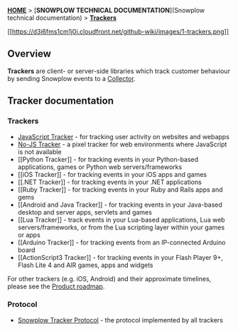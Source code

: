 [**HOME**](Home) > [**SNOWPLOW TECHNICAL DOCUMENTATION**](Snowplow technical documentation) > [**Trackers**](trackers)

[[https://d3i6fms1cm1j0i.cloudfront.net/github-wiki/images/1-trackers.png]] 

## Overview

**Trackers** are client- or server-side libraries which track customer behaviour by sending Snowplow events to a [Collector](collectors).

## Tracker documentation

### Trackers

* [JavaScript Tracker](Javascript-Tracker) - for tracking user activity on websites and webapps
* [No-JS Tracker](No-JS-Tracker) - a pixel tracker for web environments where JavaScript is not available
* [[Python Tracker]] - for tracking events in your Python-based applications, games or Python web servers/frameworks
* [[iOS Tracker]] - for tracking events in your iOS apps and games
* [[.NET Tracker]] - for tracking events in your .NET applications
* [[Ruby Tracker]] - for tracking events in your Ruby and Rails apps and gems
* [[Android and Java Tracker]] - for tracking events in your Java-based desktop and server apps, servlets and games
* [[Lua Tracker]] - track events in your Lua-based applications, Lua web servers/frameworks, or from the Lua scripting layer within your games or apps
* [[Arduino Tracker]] - for tracking events from an IP-connected Arduino board
* [[ActionScript3 Tracker]] - for tracking events in your Flash Player 9+, Flash Lite 4 and AIR games, apps and widgets

For other trackers (e.g. iOS, Android) and their approximate timelines, please see the [Product roadmap](Product-roadmap).

### Protocol

* [Snowplow Tracker Protocol](snowplow-tracker-protocol) - the protocol implemented by all trackers
